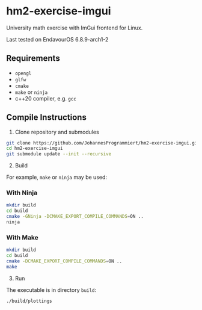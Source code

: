 # hm2-exercise-imgui

University math exercise with ImGui frontend for Linux.

Last tested on EndavourOS 6.8.9-arch1-2

## Requirements

- `opengl`
- `glfw`
- `cmake`
- `make` or `ninja`
- c++20 compiler, e.g. `gcc`

## Compile Instructions

1. Clone repository and submodules

```sh
git clone https://github.com/JohannesProgrammiert/hm2-exercise-imgui.git
cd hm2-exercise-imgui
git submodule update --init --recursive
```

2. Build

For example, `make` or `ninja` may be used:

### With Ninja

```sh
mkdir build
cd build
cmake -GNinja -DCMAKE_EXPORT_COMPILE_COMMANDS=ON ..
ninja
```

### With Make

```sh
mkdir build
cd build
cmake -DCMAKE_EXPORT_COMPILE_COMMANDS=ON ..
make
```

3. Run

The executable is in directory `build`:

```sh
./build/plottings
````
